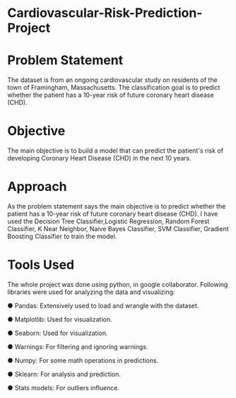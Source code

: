 # Cardiovascular-Risk-Prediction-Project



# Problem Statement 

The dataset is from an ongoing cardiovascular study on residents of the town of Framingham, Massachusetts. The classification goal is to predict whether the patient has a 10-year risk of future coronary heart disease (CHD).



# Objective 

The main objective is to build a model that can predict the patient's risk of developing Coronary Heart Disease (CHD) in the next 10 years.


# Approach 

As the problem statement says the main objective is to predict whether the patient has a 10-year risk of future coronary heart disease (CHD). I have used the Decision Tree Classifier,Logistic Regression, Random Forest Classifier, K Near Neighbor, Naive Bayes Classifier, SVM Classifier, Gradient Boosting Classifier to train the model.


# Tools Used 
The whole project was done using python, in google collaborator. Following libraries were used for analyzing the data and visualizing: 

● Pandas: Extensively used to load and wrangle with the dataset. 

● Matplotlib: Used for visualization. 

● Seaborn: Used for visualization. 

● Warnings: For filtering and ignoring warnings. 

● Numpy: For some math operations in predictions. 

● Sklearn: For analysis and prediction.

● Stats models: For outliers influence. 

